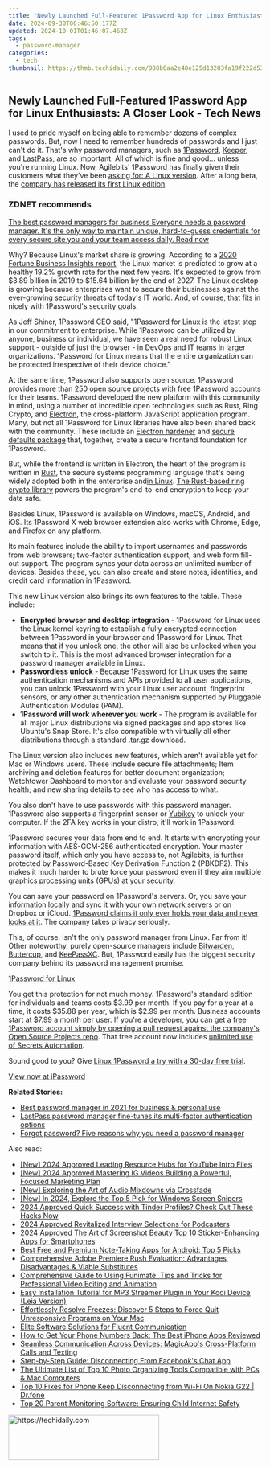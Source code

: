 ```yaml
---
title: "Newly Launched Full-Featured 1Password App for Linux Enthusiasts: A Closer Look - Tech News"
date: 2024-09-30T00:46:50.177Z
updated: 2024-10-01T01:46:07.468Z
tags:
  - password-manager
categories:
  - tech
thumbnail: https://thmb.techidaily.com/988b0aa2e48e125d13283fa19f222d53a696ba967b4ae3ee4ad76e4ed04670c1.jpg
---
```


## Newly Launched Full-Featured 1Password App for Linux Enthusiasts: A Closer Look - Tech News

I used to pride myself on being able to remember dozens of complex passwords. But, now I need to remember hundreds of passwords and I just can't do it. That's why password managers, such as [1Password](https://1password.com/), [Keeper](https://keepersecurity.com/), and [LastPass](https://www.lastpass.com/), are so important. All of which is fine and good… unless you're running Linux. Now, Agilebits' 1Password has finally given their customers what they've been [asking for: A Linux version](https://discussions.agilebits.com/discussion/2846/new-product-request-1password-for-linux). After a long beta, the [company has released its first Linux edition](https://www.prnewswire.com/news-releases/1password-unveils-application-to-protect-linux-users-and-developers-301293641.html).

### **ZDNET** recommends

[The best password managers for business Everyone needs a password manager. It's the only way to maintain unique, hard-to-guess credentials for every secure site you and your team access daily.  Read now](https://www.zdnet.com/article/best-password-manager/)

Why? Because Linux's market share is growing. According to a [2020 Fortune Business Insights report](https://www.fortunebusinessinsights.com/linux-operating-system-market-103037), the Linux market is predicted to grow at a healthy 19.2% growth rate for the next few years. It's expected to grow from $3.89 billion in 2019 to $15.64 billion by the end of 2027\. The Linux desktop is growing because enterprises want to secure their businesses against the ever-growing security threats of today's IT world. And, of course, that fits in nicely with 1Password's security goals.

As Jeff Shiner, 1Password CEO said, "1Password for Linux is the latest step in our commitment to enterprise. While 1Password can be utilized by anyone, business or individual, we have seen a real need for robust Linux support - outside of just the browser - in DevOps and IT teams in larger organizations. 1Password for Linux means that the entire organization can be protected irrespective of their device choice."

At the same time, 1Password also supports open source. 1Password provides more than [250 open source projects](https://c212.net/c/link/?t=0&l=en&o=3166640-1&h=453173094&u=https%3A%2F%2Fgithub.com%2F1Password%2F1password-teams-open-source&a=250+open+source+projects) with free 1Password accounts for their teams. 1Password developed the new platform with this community in mind, using a number of incredible open technologies such as Rust, Ring Crypto, and [Electron](https://www.electronjs.org/), the cross-platform JavaScript application program. Many, but not all 1Password for Linux libraries have also been shared back with the community. These include an [Electron hardener](https://c212.net/c/link/?t=0&l=en&o=3166640-1&h=1370412069&u=https%3A%2F%2Fgithub.com%2F1password%2Felectron-hardener&a=Electron+hardener) and [secure defaults package](https://c212.net/c/link/?t=0&l=en&o=3166640-1&h=1441169454&u=https%3A%2F%2Fgithub.com%2F1password%2Felectron-secure-defaults&a=secure+defaults+package) that, together, create a secure frontend foundation for 1Password.

But, while the frontend is written in Electron, the heart of the program is written in [Rust](https://www.rust-lang.org/), the secure systems programming language that's being widely adopted both in the enterprise and[in Linux](https://www.zdnet.com/article/linus-torvalds-on-where-rust-will-fit-into-linux/). [The Rust-based ring crypto library](https://github.com/briansmith/ring) powers the program's end-to-end encryption to keep your data safe.

Besides Linux, 1Password is available on Windows, macOS, Android, and iOS. Its 1Password X web browser extension also works with Chrome, Edge, and Firefox on any platform. 

Its main features include the ability to import usernames and passwords from web browsers; two-factor authentication support, and web form fill-out support. The program syncs your data across an unlimited number of devices. Besides these, you can also create and store notes, identities, and credit card information in 1Password.

This new Linux version also brings its own features to the table. These include:

* **Encrypted browser and desktop integration** \- 1Password for Linux uses the Linux kernel keyring to establish a fully encrypted connection between 1Password in your browser and 1Password for Linux. That means that if you unlock one, the other will also be unlocked when you switch to it. This is the most advanced browser integration for a password manager available in Linux.
* **Passwordless unlock** \- Because 1Password for Linux uses the same authentication mechanisms and APIs provided to all user applications, you can unlock 1Password with your Linux user account, fingerprint sensors, or any other authentication mechanism supported by Pluggable Authentication Modules (PAM).
* **1Password will work wherever you work** \- The program is available for all major Linux distributions via signed packages and app stores like Ubuntu's Snap Store. It's also compatible with virtually all other distributions through a standard .tar.gz download.

The Linux version also includes new features, which aren't available yet for Mac or Windows users. These include secure file attachments; Item archiving and deletion features for better document organization; Watchtower Dashboard to monitor and evaluate your password security health; and new sharing details to see who has access to what.

You also don't have to use passwords with this password manager. 1Password also supports a fingerprint sensor or [Yubikey](https://www.yubico.com/works-with-yubikey/catalog/1password/) to unlock your computer. If the 2FA key works in your distro, it'll work in 1Password.

1Password secures your data from end to end. It starts with encrypting your information with AES-GCM-256 authenticated encryption. Your master password itself, which only you have access to, not Agilebits, is further protected by Password-Based Key Derivation Function 2 (PBKDF2). This makes it much harder to brute force your password even if they aim multiple graphics processing units (GPUs) at your security. 

You can save your password on 1Password's servers. Or, you save your information locally and sync it with your own network servers or on Dropbox or iCloud. [1Password claims it only ever holds your data and never looks at it](https://support.1password.com/1password-privacy/). The company takes privacy seriously. 

This, of course, isn't the only password manager from Linux. Far from it! Other noteworthy, purely open-source managers include [Bitwarden](https://bitwarden.com/), [Buttercup](https://buttercup.pw/), and [KeePassXC](https://keepassxc.org/). But, 1Password easily has the biggest security company behind its password management promise. 

[1Password for Linux](https://1password.com/downloads/linux/) 

You get this protection for not much money. 1Password's standard edition for individuals and teams costs $3.99 per month. If you pay for a year at a time, it costs $35.88 per year, which is $2.99 per month. Business accounts start at $7.99 a month per user. If you're a developer, you can get a [free 1Password account simply by opening a pull request against the company's Open Source Projects repo](https://github.com/1Password/1password-teams-open-source). That free account now includes [unlimited use of Secrets Automation](https://1password.com/secrets/).

Sound good to you? Give [Linux 1Password a try with a 30-day free trial](https://1password.com/downloads/linux/).

[View now at iPassword](https://1password.com/downloads/linux/) 

**Related Stories:**

* [Best password manager in 2021 for business & personal use](https://www.zdnet.com/article/best-password-manager/)
* [LastPass password manager fine-tunes its multi-factor authentication options](https://www.zdnet.com/article/lastpass-simplifies-its-multi-factor-authentication-app/)
* [Forgot password? Five reasons why you need a password manager](https://www.zdnet.com/article/forgot-password-five-reasons-why-you-need-a-password-manager/)

<ins class="adsbygoogle"
     style="display:block"
     data-ad-format="autorelaxed"
     data-ad-client="ca-pub-7571918770474297"
     data-ad-slot="1223367746"></ins>

<ins class="adsbygoogle"
     style="display:block"
     data-ad-client="ca-pub-7571918770474297"
     data-ad-slot="8358498916"
     data-ad-format="auto"
     data-full-width-responsive="true"></ins>

<span class="atpl-alsoreadstyle">Also read:</span>
<div><ul>
<li><a href="https://youtube-zero.techidaily.com/024-approved-leading-resource-hubs-for-youtube-intro-files/"><u>[New] 2024 Approved Leading Resource Hubs for YouTube Intro Files</u></a></li>
<li><a href="https://instagram-videos.techidaily.com/new-2024-approved-mastering-ig-videos-building-a-powerful-focused-marketing-plan/"><u>[New] 2024 Approved Mastering IG Videos Building a Powerful, Focused Marketing Plan</u></a></li>
<li><a href="https://some-techniques.techidaily.com/new-exploring-the-art-of-audio-mixdowns-via-crossfade/"><u>[New] Exploring the Art of Audio Mixdowns via Crossfade</u></a></li>
<li><a href="https://screen-recording.techidaily.com/new-in-2024-explore-the-top-5-pick-for-windows-screen-snipers/"><u>[New] In 2024, Explore the Top 5 Pick for Windows Screen Snipers</u></a></li>
<li><a href="https://article-tips.techidaily.com/2024-approved-quick-success-with-tinder-profiles-check-out-these-hacks-now/"><u>2024 Approved Quick Success with Tinder Profiles? Check Out These Hacks Now</u></a></li>
<li><a href="https://extra-approaches.techidaily.com/2024-approved-revitalized-interview-selections-for-podcasters/"><u>2024 Approved Revitalized Interview Selections for Podcasters</u></a></li>
<li><a href="https://some-skills.techidaily.com/2024-approved-the-art-of-screenshot-beauty-top-10-sticker-enhancing-apps-for-smartphones/"><u>2024 Approved The Art of Screenshot Beauty Top 10 Sticker-Enhancing Apps for Smartphones</u></a></li>
<li><a href="https://app-tips.techidaily.com/best-free-and-premium-note-taking-apps-for-android-top-5-picks/"><u>Best Free and Premium Note-Taking Apps for Android: Top 5 Picks</u></a></li>
<li><a href="https://app-tips.techidaily.com/comprehensive-adobe-premiere-rush-evaluation-advantages-disadvantages-and-viable-substitutes/"><u>Comprehensive Adobe Premiere Rush Evaluation: Advantages, Disadvantages & Viable Substitutes</u></a></li>
<li><a href="https://app-tips.techidaily.com/comprehensive-guide-to-using-funimate-tips-and-tricks-for-professional-video-editing-and-animation/"><u>Comprehensive Guide to Using Funimate: Tips and Tricks for Professional Video Editing and Animation</u></a></li>
<li><a href="https://win-answers.techidaily.com/easy-installation-tutorial-for-mp3-streamer-plugin-in-your-kodi-device-leia-version/"><u>Easy Installation Tutorial for MP3 Streamer Plugin in Your Kodi Device (Leia Version)</u></a></li>
<li><a href="https://app-tips.techidaily.com/effortlessly-resolve-freezes-discover-5-steps-to-force-quit-unresponsive-programs-on-your-mac/"><u>Effortlessly Resolve Freezes: Discover 5 Steps to Force Quit Unresponsive Programs on Your Mac</u></a></li>
<li><a href="https://mondly-stories.techidaily.com/elite-software-solutions-for-fluent-communication/"><u>Elite Software Solutions for Fluent Communication</u></a></li>
<li><a href="https://app-tips.techidaily.com/how-to-get-your-phone-numbers-back-the-best-iphone-apps-reviewed/"><u>How to Get Your Phone Numbers Back: The Best iPhone Apps Reviewed</u></a></li>
<li><a href="https://app-tips.techidaily.com/seamless-communication-across-devices-magicapps-cross-platform-calls-and-texting/"><u>Seamless Communication Across Devices: MagicApp's Cross-Platform Calls and Texting</u></a></li>
<li><a href="https://app-tips.techidaily.com/step-by-step-guide-disconnecting-from-facebooks-chat-app/"><u>Step-by-Step Guide: Disconnecting From Facebook's Chat App</u></a></li>
<li><a href="https://app-tips.techidaily.com/the-ultimate-list-of-top-10-photo-organizing-tools-compatible-with-pcs-and-mac-computers/"><u>The Ultimate List of Top 10 Photo Organizing Tools Compatible with PCs & Mac Computers</u></a></li>
<li><a href="https://howto.techidaily.com/top-10-fixes-for-phone-keep-disconnecting-from-wi-fi-on-nokia-g22-drfone-by-drfone-fix-android-problems-fix-android-problems/"><u>Top 10 Fixes for Phone Keep Disconnecting from Wi-Fi On Nokia G22 | Dr.fone</u></a></li>
<li><a href="https://app-tips.techidaily.com/top-20-parent-monitoring-software-ensuring-child-internet-safety/"><u>Top 20 Parent Monitoring Software: Ensuring Child Internet Safety</u></a></li>
</ul></div>

<!-- affiliate ads begin -->
<a href="https://aligracehair.sjv.io/c/5597632/1915805/19272" target="_top" id="1915805">
  <img src="//a.impactradius-go.com/display-ad/19272-1915805" border="0" alt="https://techidaily.com" width="300" height="90"/>
</a>
<img height="0" width="0" src="https://aligracehair.sjv.io/i/5597632/1915805/19272" style="position:absolute;visibility:hidden;" border="0" />
<!-- affiliate ads end -->


